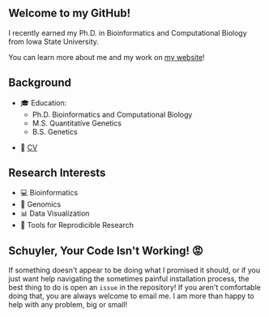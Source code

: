 ## Welcome to my GitHub!

I recently earned my Ph.D. in Bioinformatics and Computational Biology from Iowa State University.

You can learn more about me and my work on [my website](http://schuyler-smith.github.io)!


## Background

<tr>
<td>
 
* 🎓 Education:
  * Ph.D. Bioinformatics and Computational Biology
  * M.S. Quantitative Genetics
  * B.S. Genetics
 
</td>
<td>
 
* 📃 [CV](https://schuyler-smith.github.io/cv)
 
</td>
</tr>


## Research Interests

* 💻 Bioinformatics
* 🧬 Genomics
* 📊 Data Visualization
* 🔨 Tools for Reprodicible Research

## Schuyler, Your Code Isn't Working! :rage:

If something doesn't appear to be doing what I promised it should, or if you just want help navigating the sometimes painful installation process, the best thing to do is open an `issue` in the repository! If you aren't comfortable doing that, you are always welcome to email me. I am more than happy to help with any problem, big or small!



<!--
**schuyler-smith/schuyler-smith** is a ✨ _special_ ✨ repository because its `README.md` (this file) appears on your GitHub profile.

Here are some ideas to get you started:

- 🔭 I’m currently working on ...
- 🌱 I’m currently learning ...
- 👯 I’m looking to collaborate on ...
- 🤔 I’m looking for help with ...
- 💬 Ask me about ...
- 📫 How to reach me: ...
- 😄 Pronouns: ...
- ⚡ Fun fact: ...
-->
